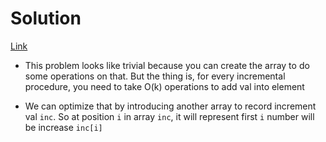 # Solution

[Link](https://leetcode.com/problems/design-a-stack-with-increment-operation/)

- This problem looks like trivial because you can create the array to do some operations on that. But the thing is, for every incremental procedure, you need to take O(k) operations to add val into element

- We can optimize that by introducing another array to record increment val `inc`. So at position `i` in array `inc`, it will represent first `i` number will be increase `inc[i]`